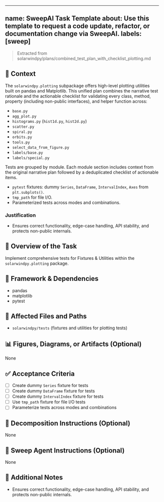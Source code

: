 ______________________________________________________________________

## name: SweepAI Task Template about: Use this template to request a code update, refactor, or documentation change via SweepAI. labels: [sweep]

> Extracted from solarwindpy/plans/combined_test_plan_with_checklist_plotting.md

## 🧠 Context

The `solarwindpy.plotting` subpackage offers high-level plotting utilities built on pandas
and Matplotlib. This unified plan combines the narrative test rationale and the
actionable checklist for validating every class, method, property (including non-public
interfaces), and helper function across:

- `base.py`
- `agg_plot.py`
- `histograms.py` (`hist1d.py`, `hist2d.py`)
- `scatter.py`
- `spiral.py`
- `orbits.py`
- `tools.py`
- `select_data_from_figure.py`
- `labels/base.py`
- `labels/special.py`

Tests are grouped by module. Each module section includes context from the original
narrative plan followed by a deduplicated checklist of actionable items.

- `pytest` fixtures: dummy `Series`, `DataFrame`, `IntervalIndex`, `Axes` from
  `plt.subplots()`.
- `tmp_path` for file I/O.
- Parameterized tests across modes and combinations.

### Justification

- Ensures correct functionality, edge-case handling, API stability, and protects
  non-public internals.

## 🎯 Overview of the Task

Implement comprehensive tests for Fixtures & Utilities within the `solarwindpy.plotting` package.

## 🔧 Framework & Dependencies

- pandas
- matplotlib
- pytest

## 📂 Affected Files and Paths

- `solarwindpy/tests` (fixtures and utilities for plotting tests)

## 📊 Figures, Diagrams, or Artifacts (Optional)

None

## ✅ Acceptance Criteria

- [ ] Create dummy `Series` fixture for tests
- [ ] Create dummy `DataFrame` fixture for tests
- [ ] Create dummy `IntervalIndex` fixture for tests
- [ ] Use `tmp_path` fixture for file I/O tests
- [ ] Parameterize tests across modes and combinations

## 🧩 Decomposition Instructions (Optional)

None

## 🤖 Sweep Agent Instructions (Optional)

None

## 💬 Additional Notes

- Ensures correct functionality, edge-case handling, API stability, and protects
  non-public internals.
